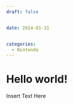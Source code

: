 ```yaml
---
draft: false


date: 2024-01-31 


categories:
  - Nintendo
---
```


# Hello world!

Insert Text Here